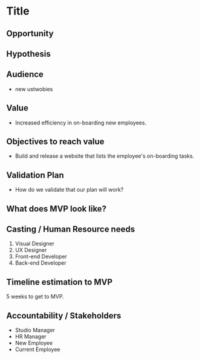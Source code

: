 # Title

## Opportunity

## Hypothesis

## Audience

- new ustwobies

## Value

- Increased efficiency in on-boarding new employees.

## Objectives to reach value

- Build and release a website that lists the employee's on-boarding tasks.

## Validation Plan

- How do we validate that our plan will work?

## What does MVP look like?

## Casting / Human Resource needs

1. Visual Designer
1. UX Designer
1. Front-end Developer
1. Back-end Developer

## Timeline estimation to MVP

5 weeks to get to MVP.

## Accountability / Stakeholders

- Studio Manager
- HR Manager
- New Employee
- Current Employee
